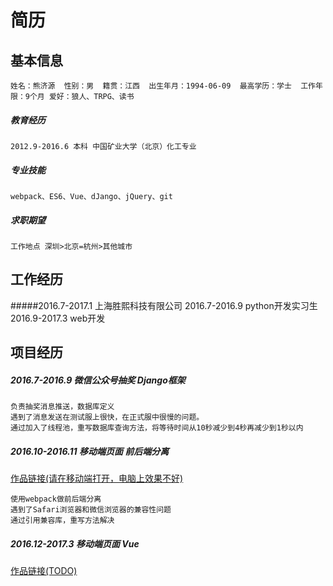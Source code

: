 # 简历
####

## 基本信息
    姓名：熊济源  性别：男  籍贯：江西  出生年月：1994-06-09  最高学历：学士  工作年限：9个月 爱好：狼人、TRPG、读书
##### 教育经历
    2012.9-2016.6 本科 中国矿业大学（北京）化工专业
##### 专业技能
    webpack、ES6、Vue、dJango、jQuery、git
##### 求职期望
    工作地点 深圳>北京=杭州>其他城市

## 工作经历
#####2016.7-2017.1 上海胜熙科技有限公司
    2016.7-2016.9 python开发实习生
    2016.9-2017.3 web开发

## 项目经历
##### 2016.7-2016.9 微信公众号抽奖 Django框架
    负责抽奖消息推送，数据库定义
    遇到了消息发送在测试服上很快，在正式服中很慢的问题。
    通过加入了线程池，重写数据库查询方法，将等待时间从10秒减少到4秒再减少到1秒以内

##### 2016.10-2016.11 移动端页面 前后端分离

[作品链接(请在移动端打开，电脑上效果不好)](http://180.153.54.63:61122/games/caicai/index.html)

    使用webpack做前后端分离
    遇到了Safari浏览器和微信浏览器的兼容性问题
    通过引用兼容库，重写方法解决

##### 2016.12-2017.3 移动端页面 Vue

[作品链接(TODO)]()
